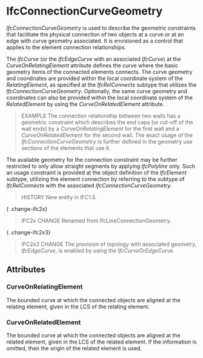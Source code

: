 # IfcConnectionCurveGeometry

_IfcConnectionCurveGeometry_ is used to describe the geometric constraints that facilitate the physical connection of two objects at a curve or at an edge with curve geometry associated. It is envisioned as a control that applies to the element connection relationships.

The _IfcCurve_ (or the _IfcEdgeCurve_ with an associated _IfcCurve_) at the _CurveOnRelatingElement_ attribute defines the curve where the basic geometry items of the connected elements connects. The curve geometry and coordinates are provided within the local coordinate system of the _RelatingElement_, as specified at the _IfcRelConnects_ subtype that utilizes the _IfcConnectionCurveGeometry_. Optionally, the same curve geometry and coordinates can also be provided within the local coordinate system of the _RelatedElement_ by using the _CurveOnRelatedElement_ attribute.

> EXAMPLE  The connection relationship between two walls has a geometric constraint which describes the end caps (or cut-off of the wall ends) by a _CurveOnRelatingElement_ for the first wall and a _CurveOnRelatedElement_ for the second wall. The exact usage of the _IfcConnectionCurveGeometry_ is further defined in the geometry use sections of the elements that use it.

The available geometry for the connection constraint may be further restricted to only allow straight segments by applying _IfcPolyline_ only. Such an usage constraint is provided at the object definition of the _IfcElement_ subtype, utilizing the element connection by referring to the subtype of _IfcRelConnects_ with the associated _IfcConnectionCurveGeometry._

> HISTORY  New entity in IFC1.5.

{ .change-ifc2x}
> IFC2x CHANGE  Renamed from IfcLineConnectionGeometry.

{ .change-ifc2x3}
> IFC2x3 CHANGE  The provision of topology with associated geometry, _IfcEdgeCurve_, is enabled by using the _IfcCurveOrEdgeCurve_.

## Attributes

### CurveOnRelatingElement
The bounded curve at which the connected objects are aligned at the relating element, given in the LCS of the relating element.

### CurveOnRelatedElement
The bounded curve at which the connected objects are aligned at the related element, given in the LCS of the related element. If the information is omitted, then the origin of the related element is used.
